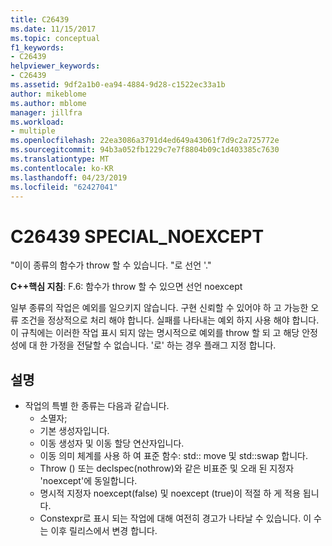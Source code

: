 ```yaml
---
title: C26439
ms.date: 11/15/2017
ms.topic: conceptual
f1_keywords:
- C26439
helpviewer_keywords:
- C26439
ms.assetid: 9df2a1b0-ea94-4884-9d28-c1522ec33a1b
author: mikeblome
ms.author: mblome
manager: jillfra
ms.workload:
- multiple
ms.openlocfilehash: 22ea3086a3791d4ed649a43061f7d9c2a725772e
ms.sourcegitcommit: 94b3a052fb1229c7e7f8804b09c1d403385c7630
ms.translationtype: MT
ms.contentlocale: ko-KR
ms.lasthandoff: 04/23/2019
ms.locfileid: "62427041"
---
```

# <a name="c26439-specialnoexcept"></a>C26439 SPECIAL_NOEXCEPT
"이이 종류의 함수가 throw 할 수 있습니다. "로 선언 '."

**C++핵심 지침**: F.6: 함수가 throw 할 수 있으면 선언 noexcept

일부 종류의 작업은 예외를 일으키지 않습니다. 구현 신뢰할 수 있어야 하 고 가능한 오류 조건을 정상적으로 처리 해야 합니다. 실패를 나타내는 예외 하지 사용 해야 합니다. 이 규칙에는 이러한 작업 표시 되지 않는 명시적으로 예외를 throw 할 되 고 해당 안정성에 대 한 가정을 전달할 수 없습니다. '로' 하는 경우 플래그 지정 합니다.

## <a name="remarks"></a>설명
- 작업의 특별 한 종류는 다음과 같습니다.
  - 소멸자;
  - 기본 생성자입니다.
  - 이동 생성자 및 이동 할당 연산자입니다.
  - 이동 의미 체계를 사용 하 여 표준 함수: std:: move 및 std::swap 합니다.
  - Throw () 또는 declspec(nothrow)와 같은 비표준 및 오래 된 지정자 'noexcept'에 동일합니다.
  - 명시적 지정자 noexcept(false) 및 noexcept (true)이 적절 하 게 적용 됩니다.
  - Constexpr로 표시 되는 작업에 대해 여전히 경고가 나타날 수 있습니다. 이 수는 이후 릴리스에서 변경 합니다.
